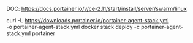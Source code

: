 DOC: https://docs.portainer.io/v/ce-2.11/start/install/server/swarm/linux

curl -L https://downloads.portainer.io/portainer-agent-stack.yml \
    -o portainer-agent-stack.yml
docker stack deploy -c portainer-agent-stack.yml portainer
